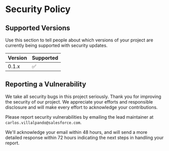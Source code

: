 # Security Policy

## Supported Versions

Use this section to tell people about which versions of your project are
currently being supported with security updates.

| Version | Supported          |
| ------- | ------------------ |
| 0.1.x   | :white_check_mark: |


## Reporting a Vulnerability

We take all security bugs in this project seriously. Thank you for improving the security of our project. We appreciate your efforts and responsible disclosure and will make every effort to acknowledge your contributions.

Please report security vulnerabilities by emailing the lead maintainer at `carlos.villalpando@salesforce.com`.

We'll acknowledge your email within 48 hours, and will send a more detailed response within 72 hours indicating the next steps in handling your report.